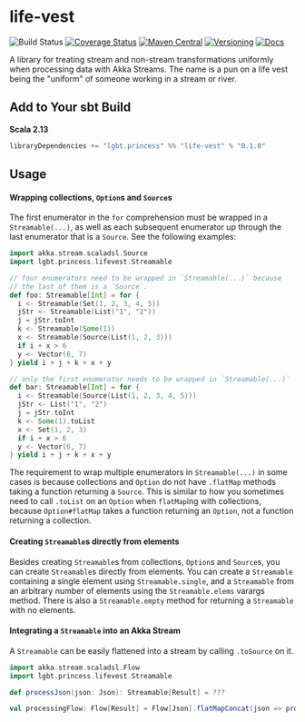 # life-vest

![Build Status](https://img.shields.io/github/workflow/status/NthPortal/life-vest/Continuous%20Integration?logo=github&style=for-the-badge)
[![Coverage Status](https://img.shields.io/coveralls/github/NthPortal/life-vest/main?logo=coveralls&style=for-the-badge)](https://coveralls.io/github/NthPortal/life-vest?branch=main)
[![Maven Central](https://img.shields.io/maven-central/v/lgbt.princess/life-vest_2.13?logo=apache-maven&style=for-the-badge)](https://mvnrepository.com/artifact/lgbt.princess/life-vest)
[![Versioning](https://img.shields.io/badge/versioning-semver%202.0.0-blue.svg?logo=semver&style=for-the-badge)](http://semver.org/spec/v2.0.0.html)
[![Docs](https://www.javadoc.io/badge2/lgbt.princess/life-vest_2.13/docs.svg?color=blue&logo=scala&style=for-the-badge)](https://www.javadoc.io/doc/lgbt.princess/life-vest_2.13)

A library for treating stream and non-stream transformations uniformly when processing data with Akka Streams. The name is a pun on a life vest being the "uniform" of someone working in a stream or river.

## Add to Your sbt Build

**Scala 2.13**

```sbt
libraryDependencies += "lgbt.princess" %% "life-vest" % "0.1.0"
```

## Usage



#### Wrapping collections, `Option`s and `Source`s

The first enumerator in the `for` comprehension must be wrapped in a `Streamable(...)`,
as well as each subsequent enumerator up through the last enumerator that is a `Source`.
See the following examples:

```scala
import akka.stream.scaladsl.Source
import lgbt.princess.lifevest.Streamable

// four enumerators need to be wrapped in `Streamable(...)` because
// the last of them is a `Source`.
def foo: Streamable[Int] = for {
  i <- Streamable(Set(1, 2, 3, 4, 5))
  jStr <- Streamable(List("1", "2"))
  j = jStr.toInt
  k <- Streamable(Some(1))
  x <- Streamable(Source(List(1, 2, 3)))
  if i + x > 6
  y <- Vector(6, 7)
} yield i + j + k + x + y

// only the first enumerator needs to be wrapped in `Streamable(...)`
def bar: Streamable[Int] = for {
  i <- Streamable(Source(List(1, 2, 3, 4, 5)))
  jStr <- List("1", "2")
  j = jStr.toInt
  k <- Some(1).toList
  x <- Set(1, 2, 3)
  if i + x > 6
  y <- Vector(6, 7)
} yield i + j + k + x + y
```

The requirement to wrap multiple enumerators in `Streamable(...)` in some cases is
because collections and `Option` do not have `.flatMap` methods taking a function
returning a `Source`. This is similar to how you sometimes need to call `.toList`
on an `Option` when `flatMap`ing with collections, because `Option#flatMap` takes
a function returning an `Option`, not a function returning a collection.

#### Creating `Streamable`s directly from elements

Besides creating `Streamable`s from collections, `Option`s and `Source`s, you can create
`Streamable`s directly from elements. You can create a `Streamable` containing a single
element using `Streamable.single`, and a `Streamable` from an arbitrary number of elements
using the `Streamable.elems` varargs method. There is also a `Streamable.empty` method for
returning a `Streamable` with no elements.

#### Integrating a `Streamable` into an Akka Stream

A `Streamable` can be easily flattened into a stream by calling `.toSource` on it.

```scala
import akka.stream.scaladsl.Flow
import lgbt.princess.lifevest.Streamable

def processJson(json: Json): Streamable[Result] = ???

val processingFlow: Flow[Result] = Flow[Json].flatMapConcat(json => processJson(json).toSource)
```
